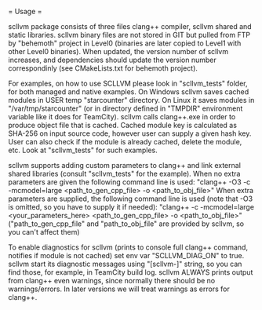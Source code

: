 = Usage =

scllvm package consists of three files clang++ compiler, scllvm shared and static libraries.
scllvm binary files are not stored in GIT but pulled from FTP by "behemoth" project in Level0 (binaries are later copied to Level1 with other Level0 binaries).
When updated, the version number of scllvm increases, and dependencies should update the version number correspondinly (see CMakeLists.txt for behemoth project).

For examples, on how to use SCLLVM please look in "scllvm_tests" folder, for both managed and native examples.
On Windows scllvm saves cached modules in USER temp "starcounter" directory.
On Linux it saves modules in "/var/tmp/starcounter" (or in directory defined in "TMPDIR" environment variable like it does for TeamCity).
scllvm calls clang++.exe in order to produce object file that is cached. Cached module key is calculated as SHA-256 on input source code, however user can
supply a given hash key. User can also check if the module is already cached, delete the module, etc. Look at "scllvm_tests" for such examples.

scllvm supports adding custom parameters to clang++ and link external shared libraries (consult "scllvm_tests" for the example).
When no extra parameters are given the following command line is used:
"clang++ -O3 -c -mcmodel=large <path_to_gen_cpp_file> -o <path_to_obj_file>"
When extra parameters are supplied, the following command line is used (note that -O3 is omitted, so you have to supply it if needed):
"clang++ -c -mcmodel=large <your_parameters_here> <path_to_gen_cpp_file> -o <path_to_obj_file>"
("path_to_gen_cpp_file" and "path_to_obj_file" are provided by scllvm, so you can't affect them)

To enable diagnostics for scllvm (prints to console full clang++ command, notifies if module is not cached) set env var "SCLLVM_DIAG_ON" to true.
scllvm start its diagnostic messages using "[scllvm-<version>]" string, so you can find those, for example, in TeamCity build log.
scllvm ALWAYS prints output from clang++ even warnings, since normally there should be no warnings/errors. In later versions we will treat warnings as errors for clang++.